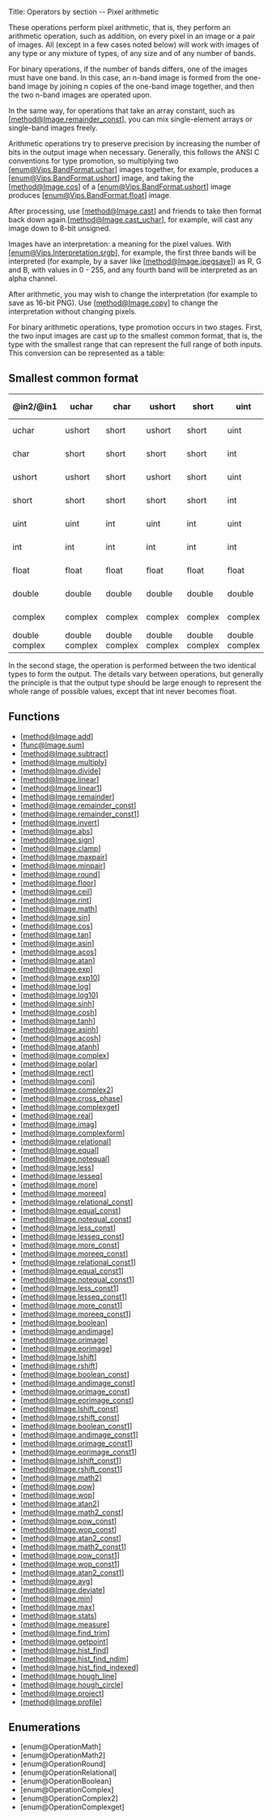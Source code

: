 Title: Operators by section -- Pixel arithmetic

<!-- libvips/arithmetic -->

These operations perform pixel arithmetic, that is, they perform an
arithmetic operation, such as addition, on every pixel in an image or a
pair of images. All (except in a few cases noted below) will work with
images of any type or any mixture of types, of any size and of any number
of bands.

For binary operations, if the number of bands differs, one of the images
must have one band. In this case, an n-band image is formed from the
one-band image by joining n copies of the one-band image together, and then
the two n-band images are operated upon.

In the same way, for operations that take an array constant, such as
[method@Image.remainder_const], you can mix single-element arrays or
single-band images freely.

Arithmetic operations try to preserve precision by increasing the number of
bits in the output image when necessary. Generally, this follows the ANSI C
conventions for type promotion, so multiplying two
[enum@Vips.BandFormat.uchar] images together, for example, produces a
[enum@Vips.BandFormat.ushort] image, and taking the [method@Image.cos] of a
[enum@Vips.BandFormat.ushort] image produces [enum@Vips.BandFormat.float]
image.

After processing, use [method@Image.cast] and friends to take then format
back down again.[method@Image.cast_uchar], for example, will cast any image
down to 8-bit unsigned.

Images have an interpretation: a meaning for the pixel values. With
[enum@Vips.Interpretation.srgb], for example, the first three bands will be
interpreted (for example, by a saver like [method@Image.jpegsave]) as R, G
and B, with values in 0 - 255, and any fourth band will be interpreted as an
alpha channel.

After arithmetic, you may wish to change the interpretation (for example to
save as 16-bit PNG). Use [method@Image.copy] to change the interpretation
without changing pixels.

For binary arithmetic operations, type promotion occurs in two stages.
First, the two input images are cast up to the smallest common format,
that is, the type with the smallest range that can represent the full
range of both inputs. This conversion can be represented as a table:

## Smallest common format

| **@in2/@in1**  | **uchar**      | **char**       | **ushort**     | **short**      | **uint**       | **int**        | **float**      | **double**     | **complex**    | **double complex** |
|----------------|----------------|----------------|----------------|----------------|----------------|----------------|----------------|----------------|----------------|--------------------|
| uchar          | ushort         | short          | ushort         | short          | uint           | int            | float          | double         | complex        | double complex     |
| char           | short          | short          | short          | short          | int            | int            | float          | double         | complex        | double complex     |
| ushort         | ushort         | short          | ushort         | short          | uint           | int            | float          | double         | complex        | double complex     |
| short          | short          | short          | short          | short          | int            | int            | float          | double         | complex        | double complex     |
| uint           | uint           | int            | uint           | int            | uint           | int            | float          | double         | complex        | double complex     |
| int            | int            | int            | int            | int            | int            | int            | float          | double         | complex        | double complex     |
| float          | float          | float          | float          | float          | float          | float          | float          | double         | complex        | double complex     |
| double         | double         | double         | double         | double         | double         | double         | double         | double         | double complex | double complex     |
| complex        | complex        | complex        | complex        | complex        | complex        | complex        | complex        | double complex | complex        | double complex     |
| double complex | double complex | double complex | double complex | double complex | double complex | double complex | double complex | double complex | double complex | double complex     |

In the second stage, the operation is performed between the two identical
types to form the output. The details vary between operations, but
generally the principle is that the output type should be large enough to
represent the whole range of possible values, except that int never becomes
float.

## Functions

* [method@Image.add]
* [func@Image.sum]
* [method@Image.subtract]
* [method@Image.multiply]
* [method@Image.divide]
* [method@Image.linear]
* [method@Image.linear1]
* [method@Image.remainder]
* [method@Image.remainder_const]
* [method@Image.remainder_const1]
* [method@Image.invert]
* [method@Image.abs]
* [method@Image.sign]
* [method@Image.clamp]
* [method@Image.maxpair]
* [method@Image.minpair]
* [method@Image.round]
* [method@Image.floor]
* [method@Image.ceil]
* [method@Image.rint]
* [method@Image.math]
* [method@Image.sin]
* [method@Image.cos]
* [method@Image.tan]
* [method@Image.asin]
* [method@Image.acos]
* [method@Image.atan]
* [method@Image.exp]
* [method@Image.exp10]
* [method@Image.log]
* [method@Image.log10]
* [method@Image.sinh]
* [method@Image.cosh]
* [method@Image.tanh]
* [method@Image.asinh]
* [method@Image.acosh]
* [method@Image.atanh]
* [method@Image.complex]
* [method@Image.polar]
* [method@Image.rect]
* [method@Image.conj]
* [method@Image.complex2]
* [method@Image.cross_phase]
* [method@Image.complexget]
* [method@Image.real]
* [method@Image.imag]
* [method@Image.complexform]
* [method@Image.relational]
* [method@Image.equal]
* [method@Image.notequal]
* [method@Image.less]
* [method@Image.lesseq]
* [method@Image.more]
* [method@Image.moreeq]
* [method@Image.relational_const]
* [method@Image.equal_const]
* [method@Image.notequal_const]
* [method@Image.less_const]
* [method@Image.lesseq_const]
* [method@Image.more_const]
* [method@Image.moreeq_const]
* [method@Image.relational_const1]
* [method@Image.equal_const1]
* [method@Image.notequal_const1]
* [method@Image.less_const1]
* [method@Image.lesseq_const1]
* [method@Image.more_const1]
* [method@Image.moreeq_const1]
* [method@Image.boolean]
* [method@Image.andimage]
* [method@Image.orimage]
* [method@Image.eorimage]
* [method@Image.lshift]
* [method@Image.rshift]
* [method@Image.boolean_const]
* [method@Image.andimage_const]
* [method@Image.orimage_const]
* [method@Image.eorimage_const]
* [method@Image.lshift_const]
* [method@Image.rshift_const]
* [method@Image.boolean_const1]
* [method@Image.andimage_const1]
* [method@Image.orimage_const1]
* [method@Image.eorimage_const1]
* [method@Image.lshift_const1]
* [method@Image.rshift_const1]
* [method@Image.math2]
* [method@Image.pow]
* [method@Image.wop]
* [method@Image.atan2]
* [method@Image.math2_const]
* [method@Image.pow_const]
* [method@Image.wop_const]
* [method@Image.atan2_const]
* [method@Image.math2_const1]
* [method@Image.pow_const1]
* [method@Image.wop_const1]
* [method@Image.atan2_const1]
* [method@Image.avg]
* [method@Image.deviate]
* [method@Image.min]
* [method@Image.max]
* [method@Image.stats]
* [method@Image.measure]
* [method@Image.find_trim]
* [method@Image.getpoint]
* [method@Image.hist_find]
* [method@Image.hist_find_ndim]
* [method@Image.hist_find_indexed]
* [method@Image.hough_line]
* [method@Image.hough_circle]
* [method@Image.project]
* [method@Image.profile]

## Enumerations

* [enum@OperationMath]
* [enum@OperationMath2]
* [enum@OperationRound]
* [enum@OperationRelational]
* [enum@OperationBoolean]
* [enum@OperationComplex]
* [enum@OperationComplex2]
* [enum@OperationComplexget]
